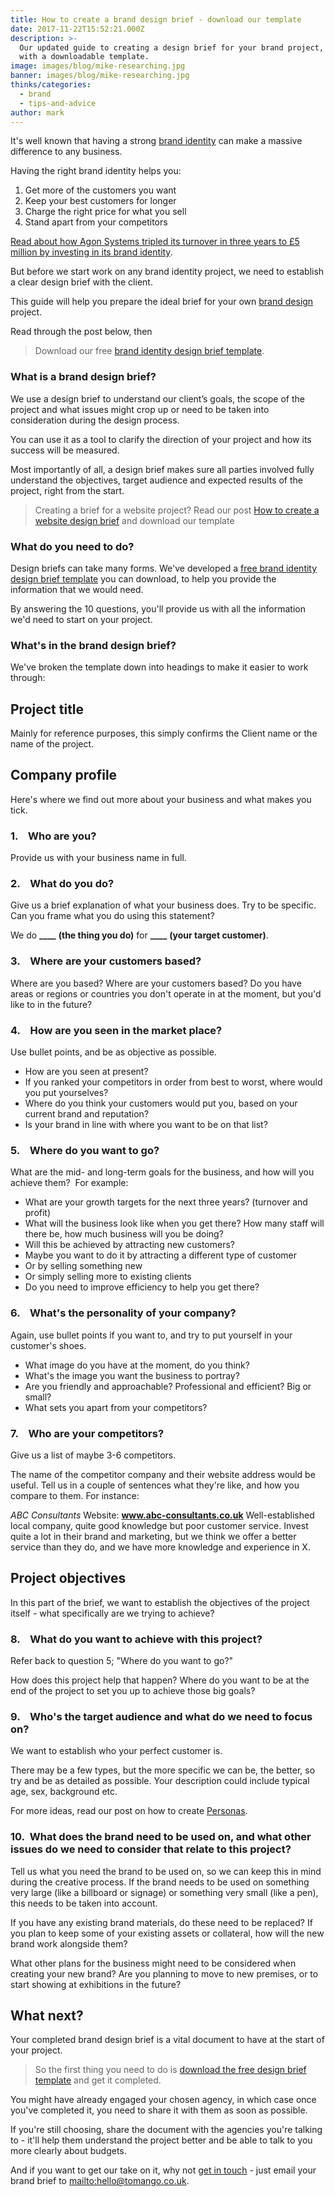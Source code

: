 ```yaml
---
title: How to create a brand design brief - download our template
date: 2017-11-22T15:52:21.000Z
description: >-
  Our updated guide to creating a design brief for your brand project, complete
  with a downloadable template.
image: images/blog/mike-researching.jpg
banner: images/blog/mike-researching.jpg
thinks/categories:
  - brand
  - tips-and-advice
author: mark
---
```

It's well known that having a strong [brand identity](https://www.tomango.co.uk/creates/brand/) can make a massive difference to any business.

Having the right brand identity helps you:

1. Get more of the customers you want
2. Keep your best customers for longer
3. Charge the right price for what you sell
4. Stand apart from your competitors

[Read about how Agon Systems tripled its turnover in three years to £5 million by investing in its brand identity](https://www.tomango.co.uk/created/agon-systems/).

But before we start work on any brand identity project, we need to establish a clear design brief with the client.

This guide will help you prepare the ideal brief for your own [brand design](/creates/brand/) project.

Read through the post below, then

> Download our free [brand identity design brief template](images/blog/Brand-design-brief-template.docx).

### What is a brand design brief?

We use a design brief to understand our client’s goals, the scope of the project and what issues might crop up or need to be taken into consideration during the design process.

You can use it as a tool to clarify the direction of your project and how its success will be measured.

Most importantly of all, a design brief makes sure all parties involved fully understand the objectives, target audience and expected results of the project, right from the start.

> Creating a brief for a website project? Read our post [How to create a website design brief](/thinks/create-website-design-brief-download-template/) and download our template

### What do you need to do?

Design briefs can take many forms. We've developed a [free brand identity design brief template](images/blog/Brand-design-brief-template.docx) you can download, to help you provide the information that we would need.

By answering the 10 questions, you'll provide us with all the information we'd need to start on your project.

### What's in the brand design brief?

We've broken the template down into headings to make it easier to work through:

## Project title

Mainly for reference purposes, this simply confirms the Client name or the name of the project.

## Company profile

Here's where we find out more about your business and what makes you tick.

### 1.    Who are you?

Provide us with your business name in full.

### 2.    What do you do?

Give us a brief explanation of what your business does. Try to be specific. Can you frame what you do using this statement?

We do **\_\_\_\_** **(the thing you do)** for **\_\_\_\_** **(your target customer)**.

### 3.    Where are your customers based?

Where are you based? Where are your customers based? Do you have areas or regions or countries you don't operate in at the moment, but you'd like to in the future?

### 4.    How are you seen in the market place?

Use bullet points, and be as objective as possible.

* How are you seen at present?
* If you ranked your competitors in order from best to worst, where would you put yourselves?
* Where do you think your customers would put you, based on your current brand and reputation?
* Is your brand in line with where you want to be on that list?

### 5.    Where do you want to go?

What are the mid- and long-term goals for the business, and how will you achieve them?  For example:

* What are your growth targets for the next three years? (turnover and profit)
* What will the business look like when you get there? How many staff will there be, how much business will you be doing?
* Will this be achieved by attracting new customers?
* Maybe you want to do it by attracting a different type of customer
* Or by selling something new
* Or simply selling more to existing clients
* Do you need to improve efficiency to help you get there?

### 6.    What's the personality of your company?

Again, use bullet points if you want to, and try to put yourself in your customer's shoes.

* What image do you have at the moment, do you think?
* What's the image you want the business to portray?
* Are you friendly and approachable? Professional and efficient? Big or small?
* What sets you apart from your competitors?

### 7.    Who are your competitors?

Give us a list of maybe 3-6 competitors.

The name of the competitor company and their website address would be useful. Tell us in a couple of sentences what they're like, and how you compare to them. For instance:

_ABC Consultants_
Website: **www.abc-consultants.co.uk**
Well-established local company, quite good knowledge but poor customer service. Invest quite a lot in their brand and marketing, but we think we offer a better service than they do, and we have more knowledge and experience in X.

## Project objectives

In this part of the brief, we want to establish the objectives of the project itself - what specifically are we trying to achieve?

### 8.    What do you want to achieve with this project?

Refer back to question 5; "Where do you want to go?"

How does this project help that happen? Where do you want to be at the end of the project to set you up to achieve those big goals?

### 9.    Who's the target audience and what do we need to focus on?

We want to establish who your perfect customer is.

There may be a few types, but the more specific we can be, the better, so try and be as detailed as possible. Your description could include typical age, sex, background etc.

For more ideas, read our post on how to create [Personas](/thinks/what-are-personas/).

### 10.  What does the brand need to be used on, and what other issues do we need to consider that relate to this project?

Tell us what you need the brand to be used on, so we can keep this in mind during the creative process. If the brand needs to be used on something very large (like a billboard or signage) or something very small (like a pen), this needs to be taken into account.

If you have any existing brand materials, do these need to be replaced? If you plan to keep some of your existing assets or collateral, how will the new brand work alongside them?

What other plans for the business might need to be considered when creating your new brand? Are you planning to move to new premises, or to start showing at exhibitions in the future?

## What next?

Your completed brand design brief is a vital document to have at the start of your project.

> So the first thing you need to do is [download the free design brief template](images/blog/Brand-design-brief-template.docx) and get it completed.

You might have already engaged your chosen agency, in which case once you've completed it, you need to share it with them as soon as possible.

If you're still choosing, share the document with the agencies you're talking to - it'll help them understand the project better and be able to talk to you more clearly about budgets.

And if you want to get our take on it, why not [get in touch](/contact/) - just email your brand brief to <mailto:hello@tomango.co.uk>.

